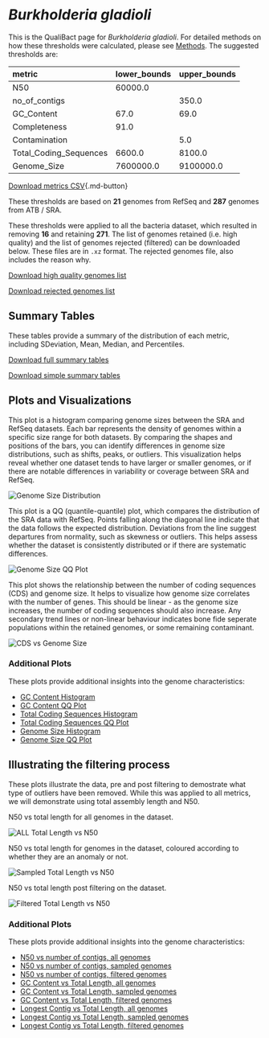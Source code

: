 # *Burkholderia gladioli*

This is the QualiBact page for *Burkholderia gladioli*. For detailed methods on how these thresholds were calculated, please see [Methods](../../methods.md).
The suggested thresholds are: 

| metric                 | lower_bounds   | upper_bounds   |
|:-----------------------|:---------------|:---------------|
| N50                    | 60000.0        |                |
| no_of_contigs          |                | 350.0          |
| GC_Content             | 67.0           | 69.0           |
| Completeness           | 91.0           |                |
| Contamination          |                | 5.0            |
| Total_Coding_Sequences | 6600.0         | 8100.0         |
| Genome_Size            | 7600000.0      | 9100000.0      |

[Download metrics CSV](Burkholderia_gladioli_metrics.csv){.md-button}


These thresholds are based on **21** genomes from RefSeq and **287** genomes from ATB / SRA.

These thresholds were applied to all the bacteria dataset, which resulted in removing **16** and retaining **271**.
The list of genomes retained (i.e. high quality) and the list of genomes rejected (filtered) can be downloaded below. These files are in `.xz` format. The rejected genomes file, also includes the reason why.

[Download high quality genomes list](Burkholderia_gladioli_high_quality_genomes.csv.xz)


[Download rejected genomes list](Burkholderia_gladioli_filtered_out_genomes.csv.xz)



## Summary Tables
These tables provide a summary of the distribution of each metric, including SDeviation, Mean, Median, and Percentiles.

[Download full summary tables](summary.csv)

[Download simple summary tables](selected_summary.csv)

## Plots and Visualizations

This plot is a histogram comparing genome sizes between the SRA and RefSeq datasets. Each bar represents the density of genomes within a specific size range for both datasets. By comparing the shapes and positions of the bars, you can identify differences in genome size distributions, such as shifts, peaks, or outliers. This visualization helps reveal whether one dataset tends to have larger or smaller genomes, or if there are notable differences in variability or coverage between SRA and RefSeq.

![Genome Size Distribution](Genome_Size_refseq_histogram_kde.png)

This plot is a QQ (quantile-quantile) plot, which compares the distribution of the SRA data with RefSeq. Points falling along the diagonal line indicate that the data follows the expected distribution. Deviations from the line suggest departures from normality, such as skewness or outliers. This helps assess whether the dataset is consistently distributed or if there are systematic differences.

![Genome Size QQ Plot](Genome_Size_refseq_qqplot.png)

This plot shows the relationship between the number of coding sequences (CDS) and genome size. It helps to visualize how genome size correlates with the number of genes. This should be linear - as the genome size increases, the number of coding sequences should also increase. Any secondary trend lines or non-linear behaviour indicates bone fide seperate populations within the retained genomes, or some remaining contaminant. 

![CDS vs Genome Size](Burkholderia_gladioli_CDS_vs_Genome_Size.png)

### Additional Plots

These plots provide additional insights into the genome characteristics:

- [GC Content Histogram](GC_Content_refseq_histogram_kde.png)
- [GC Content QQ Plot](GC_Content_refseq_qqplot.png)
- [Total Coding Sequences Histogram](Total_Coding_Sequences_refseq_histogram_kde.png)
- [Total Coding Sequences QQ Plot](Total_Coding_Sequences_refseq_qqplot.png)
- [Genome Size Histogram](Genome_Size_refseq_histogram_kde.png)
- [Genome Size QQ Plot](Genome_Size_refseq_qqplot.png)
## Illustrating the filtering process
These plots illustrate the data, pre and post filtering to demostrate what type of outliers have been removed. While this was applied to all metrics, we will demonstrate using total assembly length and N50.

N50 vs total length for all genomes in the dataset.

![ALL Total Length vs N50](Burkholderia_gladioli_all_total_length_N50.png)

N50 vs total length for genomes in the dataset, coloured according to whether they are an anomaly or not.

![Sampled Total Length vs N50](Burkholderia_gladioli_sample_total_length_N50.png)

N50 vs total length post filtering on the dataset.

![Filtered Total Length vs N50](Burkholderia_gladioli_filt_total_length_N50.png)

### Additional Plots

These plots provide additional insights into the genome characteristics:

- [N50 vs number of contigs, all genomes](Burkholderia_gladioli_all_N50_number.png)
- [N50 vs number of contigs, sampled genomes](Burkholderia_gladioli_sample_N50_number.png)
- [N50 vs number of contigs, filtered genomes](Burkholderia_gladioli_filt_N50_number.png)
- [GC Content vs Total Length, all genomes](Burkholderia_gladioli_all_total_length_GC_Content.png)
- [GC Content vs Total Length, sampled genomes](Burkholderia_gladioli_sample_total_length_GC_Content.png)
- [GC Content vs Total Length, filtered genomes](Burkholderia_gladioli_filt_total_length_GC_Content.png)
- [Longest Contig vs Total Length, all genomes](Burkholderia_gladioli_all_total_length_longest.png)
- [Longest Contig vs Total Length, sampled genomes](Burkholderia_gladioli_sample_total_length_longest.png)
- [Longest Contig vs Total Length, filtered genomes](Burkholderia_gladioli_filt_total_length_longest.png)

